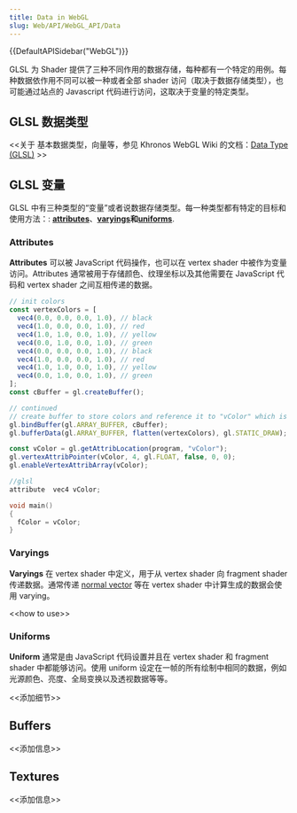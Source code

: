 ```yaml
---
title: Data in WebGL
slug: Web/API/WebGL_API/Data
---
```


{{DefaultAPISidebar("WebGL")}}

GLSL 为 Shader 提供了三种不同作用的数据存储，每种都有一个特定的用例。每种数据依作用不同可以被一种或者全部 shader 访问（取决于数据存储类型），也可能通过站点的 Javascript 代码进行访问，这取决于变量的特定类型。

## GLSL 数据类型

<<关于 基本数据类型，向量等，参见 Khronos WebGL Wiki 的文档：[Data Type (GLSL)](<https://www.khronos.org/opengl/wiki/Data_Type_(GLSL)>) >>

## GLSL 变量

GLSL 中有三种类型的“变量”或者说数据存储类型。每一种类型都有特定的目标和使用方法：: **[attributes](#attributes)**、**[varyings](#varyings)**和**[uniforms](#uniforms)**.

### Attributes

**Attributes** 可以被 JavaScript 代码操作，也可以在 vertex shader 中被作为变量访问。Attributes 通常被用于存储颜色、纹理坐标以及其他需要在 JavaScript 代码和 vertex shader 之间互相传递的数据。

```js
// init colors
const vertexColors = [
  vec4(0.0, 0.0, 0.0, 1.0), // black
  vec4(1.0, 0.0, 0.0, 1.0), // red
  vec4(1.0, 1.0, 0.0, 1.0), // yellow
  vec4(0.0, 1.0, 0.0, 1.0), // green
  vec4(0.0, 0.0, 0.0, 1.0), // black
  vec4(1.0, 0.0, 0.0, 1.0), // red
  vec4(1.0, 1.0, 0.0, 1.0), // yellow
  vec4(0.0, 1.0, 0.0, 1.0), // green
];
const cBuffer = gl.createBuffer();
```

```js
// continued
// create buffer to store colors and reference it to "vColor" which is in GLSL
gl.bindBuffer(gl.ARRAY_BUFFER, cBuffer);
gl.bufferData(gl.ARRAY_BUFFER, flatten(vertexColors), gl.STATIC_DRAW);

const vColor = gl.getAttribLocation(program, "vColor");
gl.vertexAttribPointer(vColor, 4, gl.FLOAT, false, 0, 0);
gl.enableVertexAttribArray(vColor);
```

```cpp
//glsl
attribute  vec4 vColor;

void main()
{
  fColor = vColor;
}
```

### Varyings

**Varyings** 在 vertex shader 中定义，用于从 vertex shader 向 fragment shader 传递数据。通常传递 [normal vector](<https://zh.wikipedia.org/wiki/Normal_(geometry)>) 等在 vertex shader 中计算生成的数据会使用 varying。

<\<how to use>>

### Uniforms

**Uniform** 通常是由 JavaScript 代码设置并且在 vertex shader 和 fragment shader 中都能够访问。使用 uniform 设定在一帧的所有绘制中相同的数据，例如光源颜色、亮度、全局变换以及透视数据等等。

<<添加细节>>

## Buffers

<<添加信息>>

## Textures

<<添加信息>>
